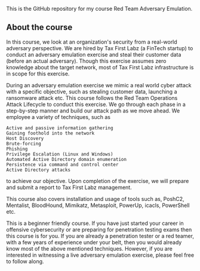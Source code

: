 
This is the GitHub repository for my course Red Team Adversary Emulation. 

## About the course

In this course, we look at an organization's security from a real-world adversary perspective. We are hired by Tax First Labz (a FinTech startup) to conduct an adversary emulation exercise and steal their customer data (before an actual adversary). Though this exercise assumes zero knowledge about the target network, most of Tax First Labz infrastructure is in scope for this exercise.


During an adversary emulation exercise we mimic a real world cyber attack with a specific objective, such as stealing customer data, launching a ransomware attack etc. This course follows the Red Team Operations Attack Lifecycle to conduct this exercise. We go through each phase in a step-by-step manner and build our attack path as we move ahead. We employee a variety of techniques, such as

    Active and passive information gathering
    Gaining foothold into the network
    Host Discovery
    Brute-forcing
    Phishing
    Privilege Escalation (Linux and Windows)
    Automated Active Directory domain enumeration
    Persistence via command and control center
    Active Directory attacks

 
to achieve our objective. Upon completion of the exercise, we will prepare and submit a report to Tax First Labz management.    

This course also covers installation and usage of tools such as, PoshC2, Mentalist, BloodHound, Mimikatz, Metasploit, PowerUp, icacls, PowerShell etc.

This is a beginner friendly course. If you have just started your career in offensive cybersecurity or are preparing for penetration testing exams then this course is for you. If you are already a penetration tester or a red teamer, with a few years of experience under your belt, then you would already know most of the above mentioned techniques. However, if you are interested in witnessing a live adversary emulation exercise, please feel free to follow along. 
